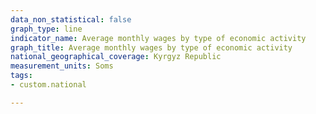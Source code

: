```yaml
---
data_non_statistical: false
graph_type: line
indicator_name: Average monthly wages by type of economic activity
graph_title: Average monthly wages by type of economic activity
national_geographical_coverage: Kyrgyz Republic
measurement_units: Soms
tags:
- custom.national

---
```


